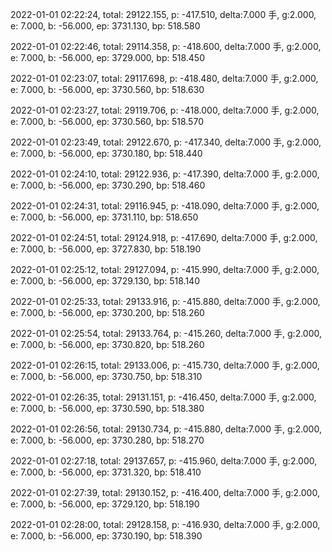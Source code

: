 2022-01-01 02:22:24, total: 29122.155, p: -417.510, delta:7.000 手, g:2.000, e: 7.000, b: -56.000, ep: 3731.130, bp: 518.580

2022-01-01 02:22:46, total: 29114.358, p: -418.600, delta:7.000 手, g:2.000, e: 7.000, b: -56.000, ep: 3729.000, bp: 518.450

2022-01-01 02:23:07, total: 29117.698, p: -418.480, delta:7.000 手, g:2.000, e: 7.000, b: -56.000, ep: 3730.560, bp: 518.630

2022-01-01 02:23:27, total: 29119.706, p: -418.000, delta:7.000 手, g:2.000, e: 7.000, b: -56.000, ep: 3730.560, bp: 518.570

2022-01-01 02:23:49, total: 29122.670, p: -417.340, delta:7.000 手, g:2.000, e: 7.000, b: -56.000, ep: 3730.180, bp: 518.440

2022-01-01 02:24:10, total: 29122.936, p: -417.390, delta:7.000 手, g:2.000, e: 7.000, b: -56.000, ep: 3730.290, bp: 518.460

2022-01-01 02:24:31, total: 29116.945, p: -418.090, delta:7.000 手, g:2.000, e: 7.000, b: -56.000, ep: 3731.110, bp: 518.650

2022-01-01 02:24:51, total: 29124.918, p: -417.690, delta:7.000 手, g:2.000, e: 7.000, b: -56.000, ep: 3727.830, bp: 518.190

2022-01-01 02:25:12, total: 29127.094, p: -415.990, delta:7.000 手, g:2.000, e: 7.000, b: -56.000, ep: 3729.130, bp: 518.140

2022-01-01 02:25:33, total: 29133.916, p: -415.880, delta:7.000 手, g:2.000, e: 7.000, b: -56.000, ep: 3730.200, bp: 518.260

2022-01-01 02:25:54, total: 29133.764, p: -415.260, delta:7.000 手, g:2.000, e: 7.000, b: -56.000, ep: 3730.820, bp: 518.260

2022-01-01 02:26:15, total: 29133.006, p: -415.730, delta:7.000 手, g:2.000, e: 7.000, b: -56.000, ep: 3730.750, bp: 518.310

2022-01-01 02:26:35, total: 29131.151, p: -416.450, delta:7.000 手, g:2.000, e: 7.000, b: -56.000, ep: 3730.590, bp: 518.380

2022-01-01 02:26:56, total: 29130.734, p: -415.880, delta:7.000 手, g:2.000, e: 7.000, b: -56.000, ep: 3730.280, bp: 518.270

2022-01-01 02:27:18, total: 29137.657, p: -415.960, delta:7.000 手, g:2.000, e: 7.000, b: -56.000, ep: 3731.320, bp: 518.410

2022-01-01 02:27:39, total: 29130.152, p: -416.400, delta:7.000 手, g:2.000, e: 7.000, b: -56.000, ep: 3729.120, bp: 518.190

2022-01-01 02:28:00, total: 29128.158, p: -416.930, delta:7.000 手, g:2.000, e: 7.000, b: -56.000, ep: 3730.190, bp: 518.390
